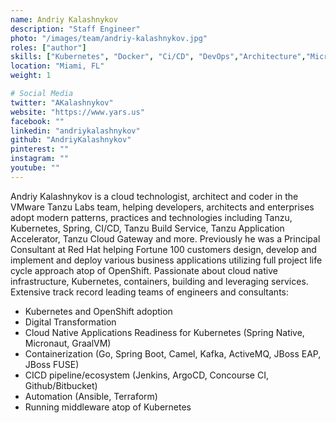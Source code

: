 ```yaml
---
name: Andriy Kalashnykov
description: "Staff Engineer"
photo: "/images/team/andriy-kalashnykov.jpg"
roles: ["author"]
skills: ["Kubernetes", "Docker", "Ci/CD", "DevOps","Architecture","Microservices","Frameworks","Spring Boot","Containerization"]
location: "Miami, FL"
weight: 1

# Social Media 
twitter: "AKalashnykov"
website: "https://www.yars.us"
facebook: ""
linkedin: "andriykalashnykov"
github: "AndriyKalashnykov"
pinterest: ""
instagram: ""
youtube: ""
---
```


Andriy Kalashnykov is a cloud technologist, architect and coder in the VMware Tanzu Labs team, helping developers, architects and enterprises adopt modern patterns, practices and technologies including Tanzu, Kubernetes, Spring, CI/CD, Tanzu Build Service, Tanzu Application Accelerator, Tanzu Cloud Gateway and more.
Previously he was a Principal Consultant at Red Hat helping Fortune 100 customers design, develop and implement and deploy various business applications utilizing full project life cycle approach atop of OpenShift. Passionate about cloud native infrastructure, Kubernetes, containers, building and leveraging services. Extensive track record leading teams of engineers and consultants:

* Kubernetes and OpenShift adoption
* Digital Transformation
* Cloud Native Applications Readiness for Kubernetes (Spring Native, Micronaut, GraalVM)
* Containerization (Go, Spring Boot, Camel, Kafka, ActiveMQ, JBoss EAP, JBoss FUSE)
* CICD pipeline/ecosystem (Jenkins, ArgoCD, Concourse CI, Github/Bitbucket)
* Automation (Ansible, Terraform)
* Running middleware atop of Kubernetes